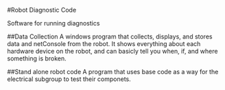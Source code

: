 #Robot Diagnostic Code

Software for running diagnostics

##Data Collection
A windows program that collects, displays, and stores data and netConsole from the robot. It shows everything about each hardware device on the robot, and can basicly tell you when, if, and where something is broken.

##Stand alone robot code
A program that uses base code as a way for the electrical subgroup to test their componets.
